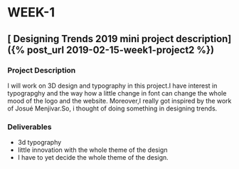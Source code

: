 # WEEK-1
## [ Designing Trends 2019 mini project description]({% post_url 2019-02-15-week1-project2 %})
### Project Description
I will work on 3D design and typography in this project.I have interest in typograpghy and the way how
a little change in font can change the whole mood of the logo and the website.
Moreover,I really got inspired by the work of Josué Menjivar.So, i thought of doing something in designing trends.

### Deliverables
* 3d typography 
* little innovation with the whole theme of the design
* I have to yet decide the whole theme of the design.

